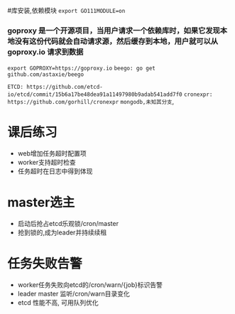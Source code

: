 #库安装,依赖模块
`export GO111MODULE=on`

###  goproxy 是一个开源项目，当用户请求一个依赖库时，如果它发现本地没有这份代码就会自动请求源，然后缓存到本地，用户就可以从 goproxy.io 请求到数据

`export GOPROXY=https://goproxy.io`
`beego: go get github.com/astaxie/beego`

`ETCD: https://github.com/etcd-io/etcd/commit/15b6a17be48dea91a11497980b9adab541add7f0`
`cronexpr: https://github.com/gorhill/cronexpr`
`mongodb,未知其分支`,

# 课后练习
- web增加任务超时配置项
- worker支持超时检查
- 任务超时在日志中得到体现

# master选主
- 启动后抢占etcd乐观锁/cron/master
- 抢到锁的,成为leader并持续续租

# 任务失败告警
- worker任务失败向etcd的/cron/warn/{job}标识告警
- leader master 监听/cron/warn目录变化
- etcd 性能不高, 可用队列优化
